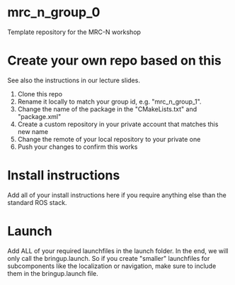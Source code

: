 # mrc_n_group_0

Template repository for the MRC-N workshop

# Create your own repo based on this

See also the instructions in our lecture slides.

1. Clone this repo
2. Rename it locally to match your group id, e.g. "mrc_n_group_1".
3. Change the name of the package in the "CMakeLists.txt" and "package.xml"
4. Create a custom repository in your private account that matches this new name
5. Change the remote of your local repository to your private one
6. Push your changes to confirm this works


# Install instructions

Add all of your install instructions here if you require anything else than the standard ROS stack.

# Launch

Add ALL of your required launchfiles in the launch folder.
In the end, we will only call the bringup.launch. So if you create "smaller" launchfiles for subcomponents like the localization or navigation, 
make sure to include them in the bringup.launch file.
